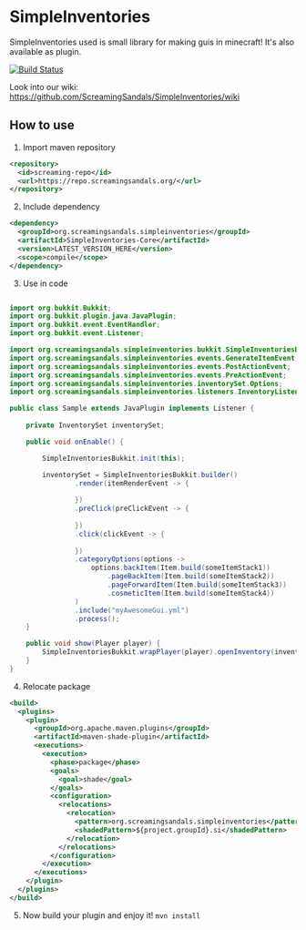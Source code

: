 # SimpleInventories

SimpleInventories used is small library for making guis in minecraft! It's also available as plugin.

[![Build Status](https://ci.screamingsandals.org/job/SimpleInventories/badge/icon?style=flat-square)](https://ci.screamingsandals.org/job/SimpleInventories/)

Look into our wiki: https://github.com/ScreamingSandals/SimpleInventories/wiki

## How to use
1. Import maven repository
```xml
<repository>
  <id>screaming-repo</id>
  <url>https://repo.screamingsandals.org/</url>
</repository>
```
2. Include dependency
```xml
<dependency>
  <groupId>org.screamingsandals.simpleinventories</groupId>
  <artifactId>SimpleInventories-Core</artifactId>
  <version>LATEST_VERSION_HERE</version>
  <scope>compile</scope>
</dependency>
```
3. Use in code
```java

import org.bukkit.Bukkit;
import org.bukkit.plugin.java.JavaPlugin;
import org.bukkit.event.EventHandler;
import org.bukkit.event.Listener;

import org.screamingsandals.simpleinventories.bukkit.SimpleInventoriesBukkit;
import org.screamingsandals.simpleinventories.events.GenerateItemEvent;
import org.screamingsandals.simpleinventories.events.PostActionEvent;
import org.screamingsandals.simpleinventories.events.PreActionEvent;
import org.screamingsandals.simpleinventories.inventorySet.Options;
import org.screamingsandals.simpleinventories.listeners.InventoryListener;

public class Sample extends JavaPlugin implements Listener {
    
    private InventorySet inventorySet;

    public void onEnable() {

        SimpleInventoriesBukkit.init(this);

        inventorySet = SimpleInventoriesBukkit.builder()
                .render(itemRenderEvent -> {
                    
                })
                .preClick(preClickEvent -> {
                    
                })
                .click(clickEvent -> {
                    
                })
                .categoryOptions(options -> 
                    options.backItem(Item.build(someItemStack1))
                        .pageBackItem(Item.build(someItemStack2))
                        .pageForwardItem(Item.build(someItemStack3))
                        .cosmeticItem(Item.build(someItemStack4))
                )
                .include("myAwesomeGui.yml")
                .process();
    }

    public void show(Player player) {
        SimpleInventoriesBukkit.wrapPlayer(player).openInventory(inventorySet);
    }
}
```
4. Relocate package
```xml
<build>
  <plugins>
    <plugin>
      <groupId>org.apache.maven.plugins</groupId>
      <artifactId>maven-shade-plugin</artifactId>
      <executions>
        <execution>
          <phase>package</phase>
          <goals>
            <goal>shade</goal>
          </goals>
          <configuration>
            <relocations>
              <relocation>
                <pattern>org.screamingsandals.simpleinventories</pattern>
                <shadedPattern>${project.groupId}.si</shadedPattern>
              </relocation>
            </relocations>
          </configuration>
        </execution>
      </executions>
    </plugin>
  </plugins>
</build>
  ```
5. Now build your plugin and enjoy it!
`mvn install`
